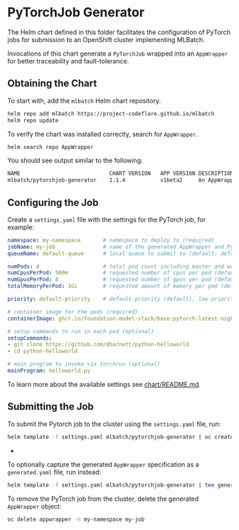# PyTorchJob Generator

The Helm chart defined in this folder facilitates the configuration of PyTorch
jobs for submission to an OpenShift cluster implementing MLBatch.

Invocations of this chart generate a `PyTorchJob` wrapped into an `AppWrapper`
for better traceability and fault-tolerance.

## Obtaining the Chart

To start with, add the `mlbatch` Helm chart repository.
```sh
helm repo add mlbatch https://project-codeflare.github.io/mlbatch
helm repo update
```
To verify the chart was installed correctly, search for `AppWrapper`.
```sh
helm search repo AppWrapper
```
You should see output similar to the following:
```sh
NAME                        	CHART VERSION	APP VERSION	DESCRIPTION
mlbatch/pytorchjob-generator	1.1.4        	v1beta2    	An AppWrapper generator for PyTorchJobs
```

## Configuring the Job

Create a `settings.yaml` file with the settings for the PyTorch job, for
example:
```yaml
namespace: my-namespace       # namespace to deploy to (required)
jobName: my-job               # name of the generated AppWrapper and PyTorchJob objects (required)
queueName: default-queue      # local queue to submit to (default: default-queue)

numPods: 4                    # total pod count including master and worker pods (default: 1)
numCpusPerPod: 500m           # requested number of cpus per pod (default: 1)
numGpusPerPod: 8              # requested number of gpus per pod (default: 0)
totalMemoryPerPod: 1Gi        # requested amount of memory per pod (default: 1Gi)

priority: default-priority    # default-priority (default), low-priority, or high-priority

# container image for the pods (required)
containerImage: ghcr.io/foundation-model-stack/base:pytorch-latest-nightly-20230126

# setup commands to run in each pod (optional)
setupCommands:                
- git clone https://github.com/dbarnett/python-helloworld
- cd python-helloworld

# main program to invoke via torchrun (optional)
mainProgram: helloworld.py
```

To learn more about the available settings see [chart/README.md](chart/README.md).

## Submitting the Job

To submit the Pytorch job to the cluster using the `settings.yaml` file, run:
```sh
helm template -f settings.yaml mlbatch/pytorchjob-generator | oc create -f-
```
+
To optionally capture the generated `AppWrapper` specification as a
`generated.yaml` file, run instead:
```sh
helm template -f settings.yaml mlbatch/pytorchjob-generator | tee generated.yaml | oc create -f-
```

To remove the PyTorch job from the cluster, delete the generated `AppWrapper`
object:
```sh
oc delete appwrapper -n my-namespace my-job
```
